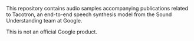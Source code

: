 This repository contains audio samples accompanying publications related to
Tacotron, an end-to-end speech synthesis model from the Sound Understanding team
at Google.

This is not an official Google product.
